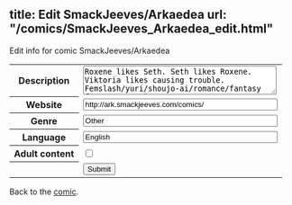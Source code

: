 title: Edit SmackJeeves/Arkaedea
url: "/comics/SmackJeeves_Arkaedea_edit.html"
---
Edit info for comic SmackJeeves/Arkaedea

<form name="comic" action="http://gaepostmail.appspot.com/comic/" method="post">
<table class="comicinfo">
<tr>
<th>Description</th><td><textarea name="description" cols="40" rows="3">Roxene likes Seth. Seth likes Roxene. Viktoria likes causing trouble. Femslash/yuri/shoujo-ai/romance/fantasy fun ensues. ;)</textarea></td>
</tr>
<tr>
<th>Website</th><td><input type="text" name="url" value="http://ark.smackjeeves.com/comics/" size="40"/></td>
</tr>
<tr>
<th>Genre</th><td><input type="text" name="genre" value="Other" size="40"/></td>
</tr>
<tr>
<th>Language</th><td><input type="text" name="language" value="English" size="40"/></td>
</tr>
<tr>
<th>Adult content</th><td><input type="checkbox" name="adult" value="adult" /></td>
</tr>
<tr>
<th></th><td>
<input type="hidden" name="comic" value="SmackJeeves_Arkaedea" />
<input type="submit" name="submit" value="Submit" />
</td>
</tr>
</table>
</form>

Back to the [comic](SmackJeeves_Arkaedea.html).
